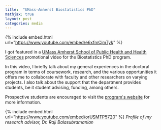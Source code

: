 ```yaml
---
title:  "UMass-Amherst Biostatistics PhD"
mathjax: true
layout: post
categories: media
---
```


{% include embed.html url="https://www.youtube.com/embed/e6xfmCjmTyk" %}



I got featured in a [UMass Amherst School of Public Health and Health Sciences](https://www.umass.edu/public-health-sciences/) promotional video for the Biostatistics PhD program.

In this video, I briefly talk about my general experiences in the doctoral program in terms of coursework, research, and the various opportunities it offers me to collaborate with faculty and other researchers on varying projects. I also talk about the support that the department provides students, be it student advising, funding, among others.

Prospective students are encouraged to visit the [program's website][bio-epi] for more information.


{% include embed.html url="https://www.youtube.com/embed/orUSMTP5720" %}
*Profile of my research advisor, Dr. Raji Balasubramanian*



[bio-epi]: https://www.umass.edu/public-health-sciences/academics/biostatistics
